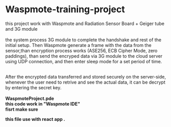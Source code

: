 # Waspmote-training-project

this project work with Waspmote and  Radiation Sensor Board + Geiger tube and 3G module 
<br/>
<br/>
the system process 3G module to complete the handshake and rest of 
the initial setup. Then Waspmote generate a frame with the data from the sensor,than encryption process works (ASE256, ECB Cipher Mode, zero 
paddings), than send the encryped data via 3G module to the cloud server using UDP connection, and then enter sleep 
mode for a set period of time.
<br/>
<br/>

After the encrypted data transferred and stored securely on the server-side, whenever
the user need to retrive and see the actual data, it can be decrypt by entering the secret 
key.
<br/>
<br/>
<b>WaspmoteProject.pde<b>
<br/>
this code work in "Waspmote IDE"
<br/>
fisrt make sure 

this file use with react app .
